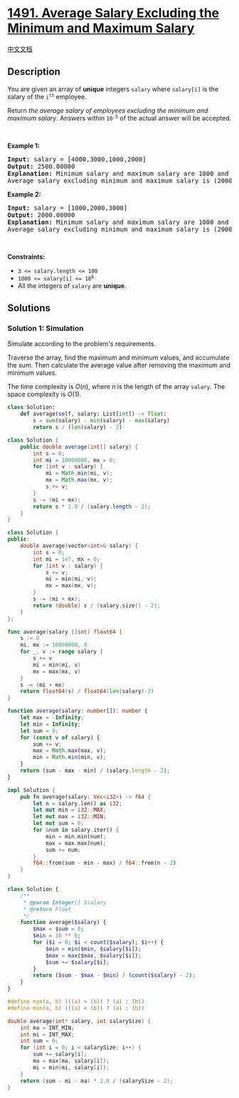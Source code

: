 # [1491. Average Salary Excluding the Minimum and Maximum Salary](https://leetcode.com/problems/average-salary-excluding-the-minimum-and-maximum-salary)

[中文文档](/solution/1400-1499/1491.Average%20Salary%20Excluding%20the%20Minimum%20and%20Maximum%20Salary/README.md)

<!-- tags:Array,Sorting -->

## Description

<p>You are given an array of <strong>unique</strong> integers <code>salary</code> where <code>salary[i]</code> is the salary of the <code>i<sup>th</sup></code> employee.</p>

<p>Return <em>the average salary of employees excluding the minimum and maximum salary</em>. Answers within <code>10<sup>-5</sup></code> of the actual answer will be accepted.</p>

<p>&nbsp;</p>
<p><strong class="example">Example 1:</strong></p>

<pre>
<strong>Input:</strong> salary = [4000,3000,1000,2000]
<strong>Output:</strong> 2500.00000
<strong>Explanation:</strong> Minimum salary and maximum salary are 1000 and 4000 respectively.
Average salary excluding minimum and maximum salary is (2000+3000) / 2 = 2500
</pre>

<p><strong class="example">Example 2:</strong></p>

<pre>
<strong>Input:</strong> salary = [1000,2000,3000]
<strong>Output:</strong> 2000.00000
<strong>Explanation:</strong> Minimum salary and maximum salary are 1000 and 3000 respectively.
Average salary excluding minimum and maximum salary is (2000) / 1 = 2000
</pre>

<p>&nbsp;</p>
<p><strong>Constraints:</strong></p>

<ul>
	<li><code>3 &lt;= salary.length &lt;= 100</code></li>
	<li><code>1000 &lt;= salary[i] &lt;= 10<sup>6</sup></code></li>
	<li>All the integers of <code>salary</code> are <strong>unique</strong>.</li>
</ul>

## Solutions

### Solution 1: Simulation

Simulate according to the problem's requirements.

Traverse the array, find the maximum and minimum values, and accumulate the sum. Then calculate the average value after removing the maximum and minimum values.

The time complexity is $O(n)$, where $n$ is the length of the array `salary`. The space complexity is $O(1)$.

<!-- tabs:start -->

```python
class Solution:
    def average(self, salary: List[int]) -> float:
        s = sum(salary) - min(salary) - max(salary)
        return s / (len(salary) - 2)
```

```java
class Solution {
    public double average(int[] salary) {
        int s = 0;
        int mi = 10000000, mx = 0;
        for (int v : salary) {
            mi = Math.min(mi, v);
            mx = Math.max(mx, v);
            s += v;
        }
        s -= (mi + mx);
        return s * 1.0 / (salary.length - 2);
    }
}
```

```cpp
class Solution {
public:
    double average(vector<int>& salary) {
        int s = 0;
        int mi = 1e7, mx = 0;
        for (int v : salary) {
            s += v;
            mi = min(mi, v);
            mx = max(mx, v);
        }
        s -= (mi + mx);
        return (double) s / (salary.size() - 2);
    }
};
```

```go
func average(salary []int) float64 {
	s := 0
	mi, mx := 10000000, 0
	for _, v := range salary {
		s += v
		mi = min(mi, v)
		mx = max(mx, v)
	}
	s -= (mi + mx)
	return float64(s) / float64(len(salary)-2)
}
```

```ts
function average(salary: number[]): number {
    let max = -Infinity;
    let min = Infinity;
    let sum = 0;
    for (const v of salary) {
        sum += v;
        max = Math.max(max, v);
        min = Math.min(min, v);
    }
    return (sum - max - min) / (salary.length - 2);
}
```

```rust
impl Solution {
    pub fn average(salary: Vec<i32>) -> f64 {
        let n = salary.len() as i32;
        let mut min = i32::MAX;
        let mut max = i32::MIN;
        let mut sum = 0;
        for &num in salary.iter() {
            min = min.min(num);
            max = max.max(num);
            sum += num;
        }
        f64::from(sum - min - max) / f64::from(n - 2)
    }
}
```

```php
class Solution {
    /**
     * @param Integer[] $salary
     * @return Float
     */
    function average($salary) {
        $max = $sum = 0;
        $min = 10 ** 6;
        for ($i = 0; $i < count($salary); $i++) {
            $min = min($min, $salary[$i]);
            $max = max($max, $salary[$i]);
            $sum += $salary[$i];
        }
        return ($sum - $max - $min) / (count($salary) - 2);
    }
}
```

```c
#define max(a, b) (((a) > (b)) ? (a) : (b))
#define min(a, b) (((a) < (b)) ? (a) : (b))

double average(int* salary, int salarySize) {
    int ma = INT_MIN;
    int mi = INT_MAX;
    int sum = 0;
    for (int i = 0; i < salarySize; i++) {
        sum += salary[i];
        ma = max(ma, salary[i]);
        mi = min(mi, salary[i]);
    }
    return (sum - mi - ma) * 1.0 / (salarySize - 2);
}
```

<!-- tabs:end -->

<!-- end -->
